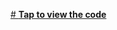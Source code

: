 [# **Tap to view the code**](https://www.kaggle.com/code/nityadataanalyst/zomato-bangalore-data-analysis-project)
